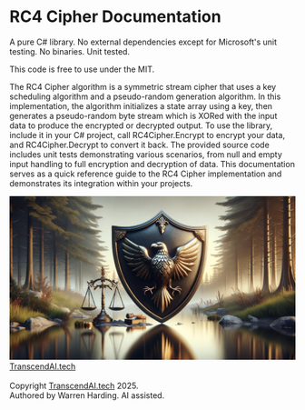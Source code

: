 # RC4 Cipher Documentation

A pure C# library. No external dependencies except for Microsoft's unit testing. No binaries. Unit tested.

This code is free to use under the MIT.

The RC4 Cipher algorithm is a symmetric stream cipher that uses a key scheduling algorithm and a pseudo-random generation algorithm. In this implementation, the algorithm initializes a state array using a key, then generates a pseudo-random byte stream which is XORed with the input data to produce the encrypted or decrypted output. To use the library, include it in your C# project, call RC4Cipher.Encrypt to encrypt your data, and RC4Cipher.Decrypt to convert it back. The provided source code includes unit tests demonstrating various scenarios, from null and empty input handling to full encryption and decryption of data. This documentation serves as a quick reference guide to the RC4 Cipher implementation and demonstrates its integration within your projects.

![AI Image](aiimage.jpg)
[TranscendAI.tech](https://TranscendAI.tech)<br>
<br>
Copyright [TranscendAI.tech](https://TranscendAI.tech) 2025.</br>
Authored by Warren Harding. AI assisted.